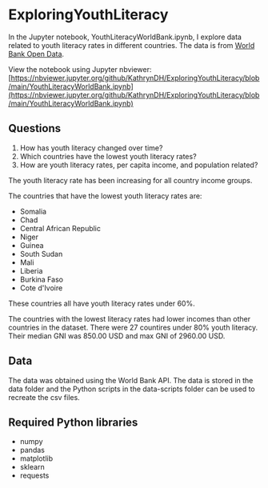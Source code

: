 # ExploringYouthLiteracy
 
In the Jupyter notebook, YouthLiteracyWorldBank.ipynb, I explore data related to youth literacy rates in different countries. The data is from [World Bank Open Data](https://data.worldbank.org/).

View the notebook using Jupyter nbviewer: 
[https://nbviewer.jupyter.org/github/KathrynDH/ExploringYouthLiteracy/blob/main/YouthLiteracyWorldBank.ipynb](https://nbviewer.jupyter.org/github/KathrynDH/ExploringYouthLiteracy/blob/main/YouthLiteracyWorldBank.ipynb)

## Questions 
1. How has youth literacy changed over time?
2. Which countries have the lowest youth literacy rates?
3. How are youth literacy rates, per capita income, and population related?

The youth literacy rate has been increasing for all country income groups. 

The countries that have the lowest youth literacy rates are:
- Somalia
- Chad
- Central African Republic
- Niger
- Guinea
- South Sudan
- Mali
- Liberia
- Burkina Faso
- Cote d'Ivoire

These countries all have youth literacy rates under 60%.

The countries with the lowest literacy rates had lower incomes than other countries in the dataset. There were 27 countires under 80% youth literacy. Their median GNI was 850.00 USD and max GNI of 2960.00 USD.

## Data
The data was obtained using the World Bank API. The data is stored in the data folder and the Python scripts in the data-scripts folder can be used to recreate the csv files.

## Required Python libraries
- numpy
- pandas
- matplotlib
- sklearn
- requests
